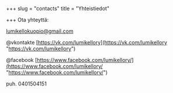 +++
slug = "contacts"
title = "Yhteistiedot"

+++
Ota yhteyttä:

lumikellokuopio@gmail.com

@vkontakte [https://vk.com/lumikellory](https://vk.com/lumikellory "https://vk.com/lumikellory")

@facebook [https://www.facebook.com/lumikellory/](https://www.facebook.com/lumikellory/ "https://www.facebook.com/lumikellory/")

puh. 0401504151 